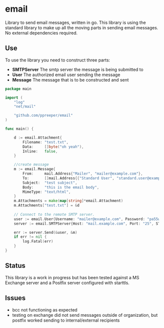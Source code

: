 # email
Library to send email messages, written in go. This library is using the standard library to make up all the moving parts in sending email messages. No external dependencies required.

## Use
To use the library you need to construct three parts:
* **SMTPServer** The smtp server the message is being submitted to
* **User** The authorized email user sending the message
* **Message** The message that is to be constructed and sent

```go
package main

import (
	"log"
	"net/mail"

	"github.com/ppreeper/email"
)

func main() {

	d := email.Attachment{
		Filename: "test.txt",
		Data:     []byte("oh yeah"),
		Inline:   false,
	}

	//create message
	m := email.Message{
		From:     mail.Address{"Mailer", "mailer@example.com"},
		To:       []mail.Address{{"Standard User", "standard.user@example.com"}},
		Subject:  "test subject",
		Body:     "this is the email body",
		MimeType: "text/html",
	}
	m.Attachments = make(map[string]*email.Attachment)
	m.Attachments["test.txt"] = &d
  
	// Connect to the remote SMTP server.
	user := email.User{Username: "mailer@example.com", Password: "pa55w0rd"}
	server := email.SMTPServer{Host: "mail.example.com", Port: "25", STARTTLS: false}

	err := server.Send(&user, &m)
	if err != nil {
		log.Fatal(err)
	}
}
```

## Status
This library is a work in progress but has been tested against a MS Exchange server and a Postfix server configured with starttls.

## Issues
* bcc not functioning as expected
* testing on exchange did not send messages outside of organization, but postfix worked sending to internal/external recipients
